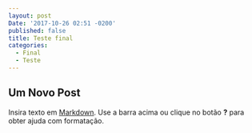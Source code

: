 ```yaml
---
layout: post
Date: '2017-10-26 02:51 -0200'
published: false
title: Teste final
categories:
  - Final
  - Teste
---
```

## Um Novo Post

Insira texto em [Markdown](http://daringfireball.net/projects/markdown/). Use a barra acima ou clique no botão **?** para obter ajuda com formatação.
